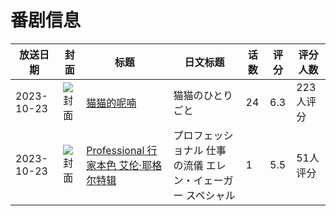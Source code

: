 # 番剧信息

|放送日期|封面|标题|日文标题|话数|评分|评分人数|
|---|---|---|---|---|---|---|
|2023-10-23|![封面](https://lain.bgm.tv/pic/cover/c/78/e6/461203_r7699.jpg)|[猫猫的呢喃](https://bangumi.tv/subject/461203)|猫猫のひとりごと|24|6.3|223人评分|
|2023-10-23|![封面](https://lain.bgm.tv/pic/cover/c/1c/12/461545_J2A44.jpg)|[Professional 行家本色 艾伦·耶格尔特辑](https://bangumi.tv/subject/461545)|プロフェッショナル 仕事の流儀 エレン・イェーガー スペシャル|1|5.5|51人评分|

